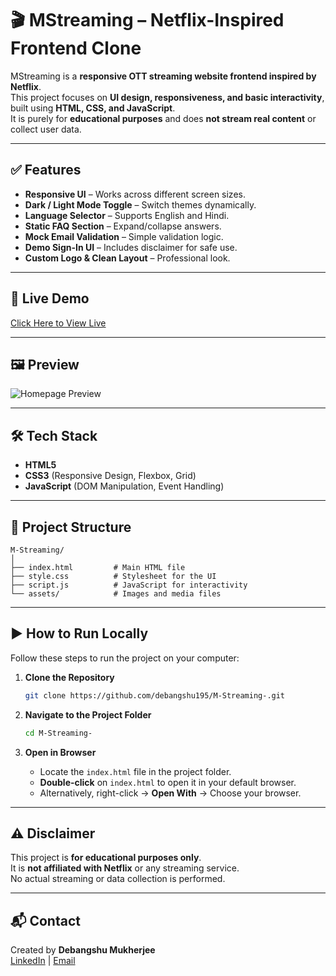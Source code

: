 # 🎬 MStreaming – Netflix-Inspired Frontend Clone

MStreaming is a **responsive OTT streaming website frontend inspired by Netflix**.  
This project focuses on **UI design, responsiveness, and basic interactivity**, built using **HTML, CSS, and JavaScript**.  
It is purely for **educational purposes** and does **not stream real content** or collect user data.

---

## ✅ Features
- **Responsive UI** – Works across different screen sizes.
- **Dark / Light Mode Toggle** – Switch themes dynamically.
- **Language Selector** – Supports English and Hindi.
- **Static FAQ Section** – Expand/collapse answers.
- **Mock Email Validation** – Simple validation logic.
- **Demo Sign-In UI** – Includes disclaimer for safe use.
- **Custom Logo & Clean Layout** – Professional look.

---

## 🔗 Live Demo
[Click Here to View Live](https://m-streaming.vercel.app/)

---

## 🖼 Preview
![Homepage Preview](homepage-screenshot.png)

---

## 🛠 Tech Stack
- **HTML5**  
- **CSS3** (Responsive Design, Flexbox, Grid)  
- **JavaScript** (DOM Manipulation, Event Handling)  

---

## 📂 Project Structure
```
M-Streaming/
│
├── index.html         # Main HTML file
├── style.css          # Stylesheet for the UI
├── script.js          # JavaScript for interactivity
└── assets/            # Images and media files
```

---

## ▶ How to Run Locally

Follow these steps to run the project on your computer:

1. **Clone the Repository**  
   ```bash
   git clone https://github.com/debangshu195/M-Streaming-.git
   ```

2. **Navigate to the Project Folder**  
   ```bash
   cd M-Streaming-
   ```

3. **Open in Browser**  
   - Locate the `index.html` file in the project folder.  
   - **Double-click** on `index.html` to open it in your default browser.  
   - Alternatively, right-click → **Open With** → Choose your browser.

---

## ⚠ Disclaimer
This project is **for educational purposes only**.  
It is **not affiliated with Netflix** or any streaming service.  
No actual streaming or data collection is performed.

---

## 📬 Contact
Created by **Debangshu Mukherjee**  
[LinkedIn](https://www.linkedin.com/in/debangshu-mukherjee-15a77223a) | [Email](mailto:debangshumukherjee195@gmail.com)
